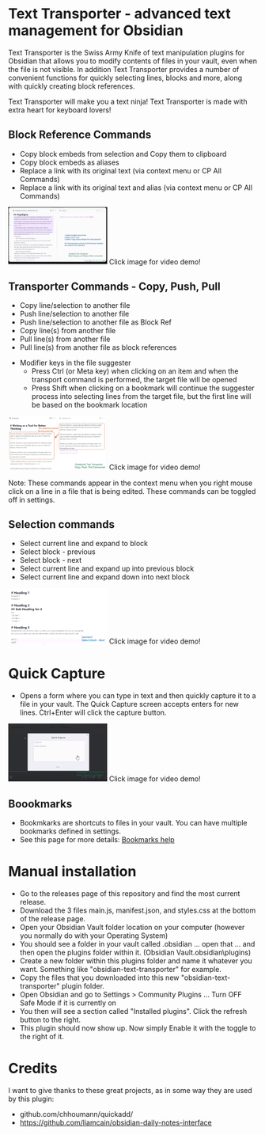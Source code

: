 # Text Transporter - advanced text management for Obsidian
Text Transporter is the Swiss Army Knife of text manipulation plugins for Obsidian that allows you to modify contents of files in your vault, even when the file is not visible. In addition Text Transporter provides a number of convenient functions for quickly selecting lines, blocks and more, along with quickly creating block references.

Text Transporter will make you a text ninja!  Text Transporter is made with extra heart for keyboard lovers!

## Block Reference Commands
*  Copy block embeds from selection and Copy them to clipboard
*  Copy block embeds as aliases 
*  Replace a link with its original text (via context menu or CP All Commands)
*  Replace a link with its original text and alias (via context menu or CP All Commands)

<a href="https://twitter.com/TfTHacker/status/1438881713153794054" target="_blank"><img style="max-width:200px;" src="docs/images/blockcopy.png"></a> Click image for video demo!


## Transporter Commands - Copy, Push, Pull 
*  Copy line/selection to another file
*  Push line/selection to another file
*  Push line/selection to another file as Block Ref
*  Copy line(s) from another file
*  Pull line(s) from another file
*  Pull line(s) from another file as block references
-  Modifier keys in the file suggester
    - Press Ctrl (or Meta key) when clicking on an item and when the transport command is performed, the target file will be opened 
    - Press Shift when clicking on a bookmark will continue the suggester process into selecting lines from the target file, but the first line will be based on the bookmark location 

<a href="https://twitter.com/tfthacker/status/1439485585236926470" target="_blank"><img style="max-width:200px;" src="docs/images/copypushpull.png"></a> Click image for video demo!


Note: These commands appear in the context menu when you right mouse click on a line in a file that is being edited. These commands can be toggled off in settings.

## Selection commands
*  Select current line and expand to block
*  Select block - previous
*  Select block - next
*  Select current line and expand up into previous block
*  Select current line and expand down into next block

<a href="https://twitter.com/TfTHacker/status/1438895408038690817" target="_blank"><img style="max-width:200px;" src="docs/images/selection.png"></a> Click image for video demo!


# Quick Capture
* Opens a form where you can type in text and then quickly capture it to a file in your vault. The Quick Capture screen accepts enters for new lines. Ctrl+Enter will click the capture button.

<a href="https://twitter.com/TfTHacker/status/1439178293618618371" target="_blank"><img style="max-width:200px;" src="docs/images/quickcapture.png"></a> Click image for video demo!


## Boookmarks
* Bookmkarks are shortcuts to files in your vault. You can have multiple bookmarks defined in settings.
* See this page for more details: [Bookmarks help](README-Bookmarks.md)

# Manual installation 
* Go to the releases page of this repository and find the most current release.
* Download the 3 files main.js, manifest.json, and styles.css at the bottom of the release page.
* Open your Obsidian Vault folder location on your computer (however you normally do with your Operating System)
* You should see a folder in your vault called .obsidian ... open that ... and then open the plugins folder within it. (Obsidian Vault\.obsidian\plugins)
* Create a new folder within this plugins folder and name it whatever you want. Something like "obsidian-text-transporter" for example.
* Copy the files that you downloaded into this new "obsidian-text-transporter" plugin folder.
* Open Obsidian and go to Settings > Community Plugins ... Turn OFF Safe Mode if it is currently on
* You then will see a section called "Installed plugins". Click the refresh button to the right.
* This plugin should now show up. Now simply Enable it with the toggle to the right of it.

# Credits
I want to give thanks to these great projects, as in some way they are used by this plugin:
- github.com/chhoumann/quickadd/
- https://github.com/liamcain/obsidian-daily-notes-interface